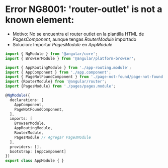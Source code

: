 # Error NG8001: 'router-outlet' is not a known element:
- Motivo: No se encuentra el router outlet en la plantilla HTML de *PagesComponent*, aunque tengas *RouterModule* importado
- Solucion: Importar *PagesModule* en *AppModule*
```typescript
import { NgModule } from '@angular/core';
import { BrowserModule } from '@angular/platform-browser';

import { AppRoutingModule } from './app-routing.module';
import { AppComponent } from './app.component';
import { PageNotFoundComponent } from './page-not-found/page-not-found.component';
import {RouterModule} from '@angular/router';
import {PagesModule} from './pages/pages.module';

@NgModule({
  declarations: [
    AppComponent,
    PageNotFoundComponent,
  ],
  imports: [
    BrowserModule,
    AppRoutingModule,
    RouterModule,
    PagesModule // Agregar PagesModule
  ],
  providers: [],
  bootstrap: [AppComponent]
})
export class AppModule { }
```
